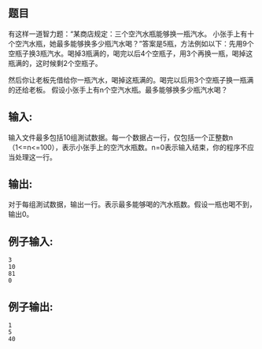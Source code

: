 ## 题目 

有这样一道智力题：“某商店规定：三个空汽水瓶能够换一瓶汽水。 
小张手上有十个空汽水瓶，她最多能够换多少瓶汽水喝？”答案是5瓶，方法例如以下：先用9个空瓶子换3瓶汽水。喝掉3瓶满的，喝完以后4个空瓶子，用3个再换一瓶，喝掉这瓶满的，这时候剩2个空瓶子。 

然后你让老板先借给你一瓶汽水，喝掉这瓶满的。喝完以后用3个空瓶子换一瓶满的还给老板。 
假设小张手上有n个空汽水瓶。最多能够换多少瓶汽水喝？


## 输入: 
输入文件最多包括10组測试数据。每一个数据占一行，仅包括一个正整数n（1<=n<=100），表示小张手上的空汽水瓶数。n=0表示输入结束，你的程序不应当处理这一行。 

## 输出: 
对于每组測试数据，输出一行。表示最多能够喝的汽水瓶数。假设一瓶也喝不到，输出0。

## 例子输入: 
```
3 
10 
81 
0
```        

## 例子输出: 
```
1 
5 
40
```